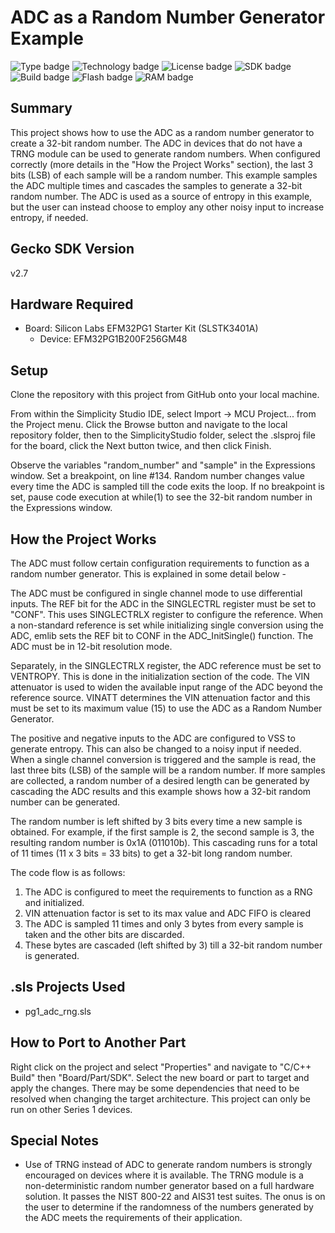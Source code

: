 # ADC as a Random Number Generator Example
![Type badge](https://img.shields.io/badge/dynamic/json?url=https://raw.githubusercontent.com/SiliconLabs/application_examples_ci/master/platform_applications/platform_adc_rng_common.json&label=Type&query=type&color=green)
![Technology badge](https://img.shields.io/badge/dynamic/json?url=https://raw.githubusercontent.com/SiliconLabs/application_examples_ci/master/platform_applications/platform_adc_rng_common.json&label=Technology&query=technology&color=green)
![License badge](https://img.shields.io/badge/dynamic/json?url=https://raw.githubusercontent.com/SiliconLabs/application_examples_ci/master/platform_applications/platform_adc_rng_common.json&label=License&query=license&color=green)
![SDK badge](https://img.shields.io/badge/dynamic/json?url=https://raw.githubusercontent.com/SiliconLabs/application_examples_ci/master/platform_applications/platform_adc_rng_common.json&label=SDK&query=sdk&color=green)
![Build badge](https://img.shields.io/endpoint?url=https://raw.githubusercontent.com/SiliconLabs/application_examples_ci/master/platform_applications/platform_adc_rng_build_status.json)
![Flash badge](https://img.shields.io/badge/dynamic/json?url=https://raw.githubusercontent.com/SiliconLabs/application_examples_ci/master/platform_applications/platform_adc_rng_common.json&label=Flash&query=flash&color=blue)
![RAM badge](https://img.shields.io/badge/dynamic/json?url=https://raw.githubusercontent.com/SiliconLabs/application_examples_ci/master/platform_applications/platform_adc_rng_common.json&label=RAM&query=ram&color=blue)

## Summary
This project shows how to use the ADC as a random number generator to create a
32-bit random number. The ADC in devices that do not have a TRNG module can be 
used to generate random numbers. When configured correctly (more details in the
"How the Project Works" section), the last 3 bits (LSB) of each sample will be 
a random number. This example samples the ADC multiple times and cascades the 
samples to generate a 32-bit random number. The ADC is used as a source of 
entropy in this example, but the user can instead choose to employ any other 
noisy input to increase entropy, if needed. 

## Gecko SDK Version
v2.7

## Hardware Required

* Board:  Silicon Labs EFM32PG1 Starter Kit (SLSTK3401A)
	* Device: EFM32PG1B200F256GM48

## Setup
Clone the repository with this project from GitHub onto your local machine.

From within the Simplicity Studio IDE, select Import -> MCU Project... from the 
Project menu. Click the Browse button and navigate to the local repository 
folder, then to the SimplicityStudio folder, select the .slsproj file for the 
board, click the Next button twice, and then click Finish.

Observe the variables "random_number" and "sample" in the Expressions window. 
Set a breakpoint, on line #134. Random number changes value every time the ADC 
is sampled till the code exits the loop. If no breakpoint is set, pause code 
execution at while(1) to see the 32-bit random number in the Expressions 
window.

## How the Project Works
The ADC must follow certain configuration requirements to function as a random
number generator. This is explained in some detail below - 

The ADC must be configured in single channel mode to use differential inputs. 
The REF bit for the ADC in the SINGLECTRL register must be set to "CONF". This 
uses SINGLECTRLX register to configure the reference. When a non-standard 
reference is set while initializing single conversion using the ADC, emlib sets
the REF bit to CONF in the ADC_InitSingle() function. The ADC must be in 12-bit
resolution mode. 

Separately, in the SINGLECTRLX register, the ADC reference must be set to 
VENTROPY. This is done in the initialization section of the code. The VIN 
attenuator is used to widen the available input range of the ADC beyond the 
reference source. VINATT determines the VIN attenuation factor and this must be
set to its maximum value (15) to use the ADC as a Random Number Generator. 

The positive and negative inputs to the ADC are configured to VSS to generate 
entropy. This can also be changed to a noisy input if needed. When a single
channel conversion is triggered and the sample is read, the last three bits 
(LSB) of the sample will be a random number. If more samples are collected, a
random number of a desired length can be generated by cascading the ADC results
and this example shows how a 32-bit random number can be generated. 

The random number is left shifted by 3 bits every time a new sample is obtained. 
For example, if the first sample is 2, the second sample is 3, the resulting
random number is 0x1A (011010b). This cascading runs for a total of 11 times
(11 x 3 bits = 33 bits) to get a 32-bit long random number.

The code flow is as follows:
1. The ADC is configured to meet the requirements to function as a RNG and 
   initialized.
2. VIN attenuation factor is set to its max value and ADC FIFO is cleared 
3. The ADC is sampled 11 times and only 3 bytes from every sample is taken and
   the other bits are discarded. 
4. These bytes are cascaded (left shifted by 3) till a 32-bit random number is 
   generated.  

## .sls Projects Used
* pg1_adc_rng.sls

## How to Port to Another Part
Right click on the project and select "Properties" and navigate to "C/C++ 
Build" then "Board/Part/SDK". Select the new board or part to target and apply 
the changes. There may be some dependencies that need to be resolved when 
changing the target architecture. This project can only be run on other 
Series 1 devices. 

## Special Notes
* Use of TRNG instead of ADC to generate random numbers is strongly encouraged 
on devices where it is available. The TRNG module is a non-deterministic 
random number generator based on a full hardware solution. It passes the 
NIST 800-22 and AIS31 test suites. The onus is on the user to determine if the 
randomness of the numbers generated by the ADC meets the requirements of their 
application.

